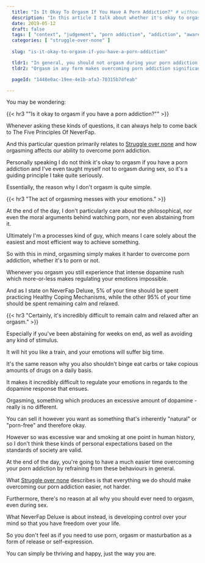 ```yaml
---
  title: "Is It Okay To Orgasm If You Have A Porn Addiction?" # without porn?
  description: "In this article I talk about whether it's okay to orgasm during your porn addiction recovery journey."
  date: 2019-05-12
  draft: false
  tags: [ "context", "judgement", "porn addiction", "addiction", "awareness", "awareness exercises", "perspective", "nofap", "neverfap", "neverfap deluxe" ]
  categories: [ "struggle-over-none" ]
  
  slug: "is-it-okay-to-orgasm-if-you-have-a-porn-addiction"

  tldr1: "In general, you should not orgasm during your porn addiction recovery."
  tldr2: "Orgasm in any form makes overcoming porn addiction significantly more difficult."

  pageId: "1448e0ac-19ee-4e1b-afa3-70315b7dfeab"

---
```


You may be wondering:


{{< hr3 "\"Is it okay to orgasm if you have a porn addiction?\"" >}}


Whenever asking these kinds of questions, it can always help to come back to The Five Principles Of NeverFap.

And this particular question primarily relates to <u>Struggle over none</u> and how orgasming affects our ability to overcome porn addiction.

Personally speaking I do not think it's okay to orgasm if you have a porn addiction and I've even taught myself not to orgasm during sex, so it's a guiding principle I take quite seriously.

Essentially, the reason why I don't orgasm is quite simple.


{{< hr3 "The act of orgasming messes with your emotions." >}}


At the end of the day, I don't particularly care about the philosophical, nor even the moral arguments behind watching porn, nor even abstaining from it. 

Ultimately I'm a processes kind of guy, which means I care solely about the easiest and most efficient way to achieve something.

So with this in mind, orgasming simply makes it harder to overcome porn addiction, whether it's to porn or not.

Whenever you orgasm you still experience that intense dopamine rush which more-or-less makes regulating your emotions impossible.

And as I state on NeverFap Deluxe, 5% of your time should be spent practicing Healthy Coping Mechanisms, while the other 95% of your time should be spent remaining calm and relaxed. 


{{< hr3 "Certainly, it's incredibly difficult to remain calm and relaxed after an orgasm." >}}


Especially if you've been abstaining for weeks on end, as well as avoiding any kind of stimulus.

It will hit you like a train, and your emotions will suffer big time.

It's the same reason why you also shouldn't binge eat carbs or take copious amounts of drugs on a daily basis.

It makes it incredibly difficult to regulate your emotions in regards to the dopamine response that ensues.

Orgasming, something which produces an excessive amount of dopamine - really is no different.

You can sell it however you want as something that's inherently "natural" or "porn-free" and therefore okay.

However so was excessive war and smoking at one point in human history, so I don't think these kinds of personal expectations based on the standards of society are valid.

At the end of the day, you're going to have a much easier time overcoming your porn addiction by refraining from these behaviours in general.

What <u>Struggle over none</u> describes is that everything we do should make overcoming our porn addiction easier, not harder.

Furthermore, there's no reason at all why you should ever need to orgasm, even during sex. 

What NeverFap Deluxe is about instead, is developing control over your mind so that you have freedom over your life.

So you don't feel as if you need to use porn, orgasm or masturbation as a form of release or self-expression.

You can simply be thriving and happy, just the way you are.
